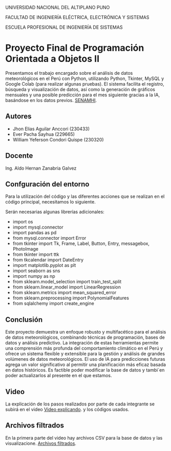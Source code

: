UNIVERSIDAD NACIONAL DEL ALTIPLANO PUNO</h1>

FACULTAD DE INGENIERÍA ELÉCTRICA, ELECTRÓNICA Y SISTEMAS

ESCUELA PROFESIONAL DE INGENIERÍA DE SISTEMAS



# Proyecto Final de Programación Orientada a Objetos II

Presentamos el trabajo encargado sobre el análisis de datos meteorológicos en el Perú con Python, utilizando Python, Tkinter, MySQL y Google Colab (para realizar algunas pruebas). El sistema facilita el registro, búsqueda y visualización de datos, así como la generación de gráficos mensuales y una posible predicción para el mes siguiente gracias a la IA, basándose en los datos previos. [SENAMHI](https://www.senamhi.gob.pe/?&p=estaciones).


## Autores

- Jhon Elias Aguilar Anccori (230433)
- Ever Pacha Sayhua (229665)
- William Yeferson Condori Quispe (230320)

## Docente

Ing. Aldo Hernan Zanabria Galvez

## Confguración del entorno ###

Para la utilización del código y las diferentes acciones que se realizan en el código principal, necesitamos lo siguiente. 

Serán necesarias algunas librerías adicionales:
* import os
* import mysql.connector
* import pandas as pd
* from mysql.connector import Error
* from tkinter import Tk, Frame, Label, Button, Entry, messagebox, PhotoImage
* from tkinter import ttk
* from tkcalendar import DateEntry
* import matplotlib.pyplot as plt
* import seaborn as sns
* import numpy as np
* from sklearn.model_selection import train_test_split
* from sklearn.linear_model import LinearRegression
* from sklearn.metrics import mean_squared_error
* from sklearn.preprocessing import PolynomialFeatures
* from sqlalchemy import create_engine

## Conclusión

Este proyecto demuestra un enfoque robusto y multifacético para el análisis de datos meteorológicos, combinando técnicas de programación, bases de datos y análisis predictivo. La integración de estas herramientas permite una comprensión más profunda del comportamiento climático en el Perú y ofrece un sistema flexible y extensible para la gestión y análisis de grandes volúmenes de datos meteorológicos. El uso de IA para predicciones futuras agrega un valor significativo al permitir una planificación más eficaz basada en datos históricos. Es factible poder modificar la base de datos y tambi´en poder actualizarlos al presente en el que estamos.

## Video
La explicación de los pasos realizados por parte de cada integrante se subirá en el video  [Video explicando](https://www.youtube.com/watch?v=Fbca_LwY4Yw&ab_channel=JhonyAguilar). y los códigos usados.

## Archivos filtrados
En la primera parte del video hay archivos CSV para la base de datos y las visualizacione. [Archivos filtrados](https://drive.google.com/drive/folders/1azGwbzTU9VifuwGV1ItdOm3IuBtCpIOX?usp=sharing).
